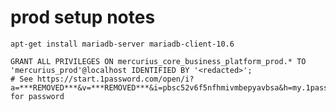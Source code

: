 # prod setup notes

    apt-get install mariadb-server mariadb-client-10.6

    GRANT ALL PRIVILEGES ON mercurius_core_business_platform_prod.* TO 'mercurius_prod'@localhost IDENTIFIED BY '<redacted>';
    # See https://start.1password.com/open/i?a=***REMOVED***&v=***REMOVED***&i=pbsc52v6f5nfhmivmbepyavbsa&h=my.1password.com for password

